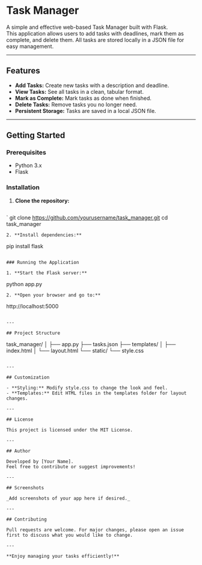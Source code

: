# Task Manager

A simple and effective web-based Task Manager built with Flask.  
This application allows users to add tasks with deadlines, mark them as complete, and delete them. All tasks are stored locally in a JSON file for easy management.

---

## Features

- **Add Tasks:** Create new tasks with a description and deadline.
- **View Tasks:** See all tasks in a clean, tabular format.
- **Mark as Complete:** Mark tasks as done when finished.
- **Delete Tasks:** Remove tasks you no longer need.
- **Persistent Storage:** Tasks are saved in a local JSON file.

---

## Getting Started

### Prerequisites

- Python 3.x
- Flask

### Installation

1. **Clone the repository:**
   ```
`
   git clone https://github.com/yourusername/task_manager.git
   cd task_manager
   ```
2. **Install dependencies:**
   ```
   pip install flask
   ```

### Running the Application

1. **Start the Flask server:**
   ```
   python app.py
   ```
2. **Open your browser and go to:**
   ```
   http://localhost:5000
   ```

---

## Project Structure

```
task_manager/
│
├── app.py
├── tasks.json
├── templates/
│   ├── index.html
│   └── layout.html
└── static/
    └── style.css
```

---

## Customization

- **Styling:** Modify style.css to change the look and feel.
- **Templates:** Edit HTML files in the templates folder for layout changes.

---

## License

This project is licensed under the MIT License.

---

## Author

Developed by [Your Name].  
Feel free to contribute or suggest improvements!

---

## Screenshots

_Add screenshots of your app here if desired._

---

## Contributing

Pull requests are welcome. For major changes, please open an issue first to discuss what you would like to change.

---

**Enjoy managing your tasks efficiently!**

